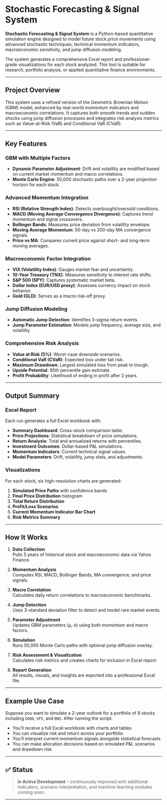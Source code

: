 # Stochastic Forecasting & Signal System

**Stochastic Forecasting & Signal System** is a Python-based quantitative simulation engine designed to model future stock price movements using advanced stochastic techniques, technical momentum indicators, macroeconomic sensitivity, and jump diffusion modeling. 

The system generates a comprehensive Excel report and professional-grade visualizations for each stock analyzed. This tool is suitable for research, portfolio analysis, or applied quantitative finance environments.

---

## Project Overview

This system uses a refined version of the Geometric Brownian Motion (GBM) model, enhanced by real-world momentum indicators and macroeconomic correlations. It captures both smooth trends and sudden shocks using jump diffusion processes and integrates risk analysis metrics such as Value-at-Risk (VaR) and Conditional VaR (CVaR).

---

## Key Features

### GBM with Multiple Factors
- **Dynamic Parameter Adjustment**: Drift and volatility are modified based on current market momentum and macro correlations.
- **Monte Carlo Engine**: 50,000 stochastic paths over a 2-year projection horizon for each stock.

### Advanced Momentum Integration
- **RSI (Relative Strength Index)**: Detects overbought/oversold conditions.
- **MACD (Moving Average Convergence Divergence)**: Captures trend momentum and signal crossovers.
- **Bollinger Bands**: Measures price deviation from volatility envelope.
- **Moving Average Momentum**: 50-day vs 200-day MA convergence signals.
- **Price vs MA**: Compares current price against short- and long-term moving averages.

### Macroeconomic Factor Integration
- **VIX (Volatility Index)**: Gauges market fear and uncertainty.
- **10-Year Treasury (TNX)**: Measures sensitivity to interest rate shifts.
- **S&P 500 (SPY)**: Captures systematic market beta.
- **Dollar Index (EUR/USD proxy)**: Assesses currency impact on stock behavior.
- **Gold (GLD)**: Serves as a macro risk-off proxy.

### Jump Diffusion Modeling
- **Automatic Jump Detection**: Identifies 3-sigma return events.
- **Jump Parameter Estimation**: Models jump frequency, average size, and volatility.

### Comprehensive Risk Analysis
- **Value at Risk (5%)**: Worst-case downside scenarios.
- **Conditional VaR (CVaR)**: Expected loss under tail risk.
- **Maximum Drawdown**: Largest simulated loss from peak to trough.
- **Upside Potential**: 95th percentile gain estimate.
- **Profit Probability**: Likelihood of ending in profit after 2 years.

---

## Output Summary

### Excel Report
Each run generates a full Excel workbook with:
- **Summary Dashboard**: Cross-stock comparison table.
- **Price Projections**: Statistical breakdown of price simulations.
- **Return Analysis**: Total and annualized returns with percentiles.
- **Investment Outcomes**: Dollar-based P&L simulations.
- **Momentum Indicators**: Current technical signal values.
- **Model Parameters**: Drift, volatility, jump stats, and adjustments.

### Visualizations
For each stock, six high-resolution charts are generated:
1. **Simulated Price Paths** with confidence bands
2. **Final Price Distribution** histogram
3. **Total Return Distribution**
4. **Profit/Loss Scenarios**
5. **Current Momentum Indicator Bar Chart**
6. **Risk Metrics Summary**

---

## How It Works

1. **Data Collection**  
   Pulls 5 years of historical stock and macroeconomic data via Yahoo Finance.

2. **Momentum Analysis**  
   Computes RSI, MACD, Bollinger Bands, MA convergence, and price signals.

3. **Macro Correlation**  
   Calculates daily return correlations to macroeconomic benchmarks.

4. **Jump Detection**  
   Uses 3-standard deviation filter to detect and model rare market events.

5. **Parameter Adjustment**  
   Updates GBM parameters (μ, σ) using both momentum and macro factors.

6. **Simulation**  
   Runs 50,000 Monte Carlo paths with optional jump diffusion overlay.

7. **Risk Assessment & Visualization**  
   Calculates risk metrics and creates charts for inclusion in Excel report.

8. **Report Generation**  
   All results, visuals, and insights are exported into a professional Excel file.

---

## Example Use Case

Suppose you want to simulate a 2-year outlook for a portfolio of 8 stocks including `GOOG`, `VFV`, and `BNS`. After running the script:

- You’ll receive a full Excel workbook with charts and tables
- You can visualize risk and return across your portfolio
- You’ll interpret current momentum signals alongside statistical forecasts
- You can make allocation decisions based on simulated P&L scenarios and drawdown risk

---

## ✅ Status

> **In Active Development** – continuously improved with additional indicators, scenario interpretation, and machine learning modules coming soon.

---
